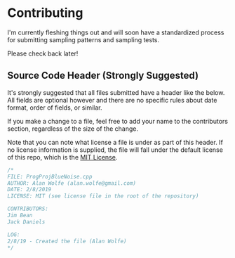 # Contributing

I'm currently fleshing things out and will soon have a standardized process for submitting sampling patterns and sampling tests.

Please check back later!

## Source Code Header (Strongly Suggested)

It's strongly suggested that all files submitted have a header like the below.  All fields are optional however and there are no specific rules about date format, order of fields, or similar.

If you make a change to a file, feel free to add your name to the contributors section, regardless of the size of the change.

Note that you can note what license a file is under as part of this header.  If no license information is supplied, the file will fall under the default license of this repo, which is the [MIT License](lincense.md).

```cpp
/*
FILE: ProgProjBlueNoise.cpp
AUTHOR: Alan Wolfe (alan.wolfe@gmail.com)
DATE: 2/8/2019
LICENSE: MIT (see license file in the root of the repository)

CONTRIBUTORS: 
Jim Bean
Jack Daniels

LOG:
2/8/19 - Created the file (Alan Wolfe)
*/
```
